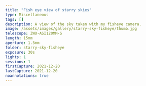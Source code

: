 ```yaml
---
title: "Fish eye view of starry skies"
type: Miscellaneous
tags: []
description: A view of the sky taken with my fisheye camera. 
image: /assets/images/gallery/starry-sky-fisheye/thumb.jpg
telescope: ZWO-ASI120MM-S
length: 15mm
aperture: 1.5mm
folder: starry-sky-fisheye
exposure: 30s
lights: 1
sessions: 1
firstCapture: 2021-12-20
lastCapture: 2021-12-20
noannotations: true
---
```

